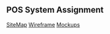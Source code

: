 
## POS System Assignment

[SiteMap](https://www.gloomaps.com/bMyRVpjfNn)
[Wireframe](https://drive.google.com/file/d/1EiFnGVZmrmZnP22uwzWgoHlhyZE61vRA/view?usp=sharing)
[Mockups](https://www.figma.com/design/K45OyBp6BtdurtYJc07YD7/POS?node-id=0-1&t=E5jZqBqKqpgHNmH9-1)
